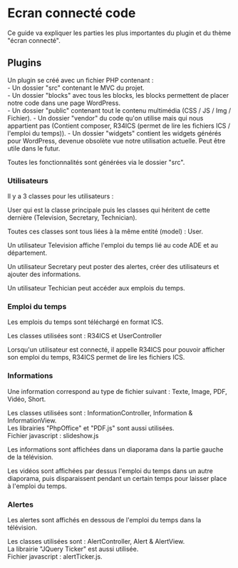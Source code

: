 # Ecran connecté code

Ce guide va expliquer les parties les plus importantes du plugin et du thème "écran connecté".

## Plugins

Un plugin se créé avec un fichier PHP contenant :  
    - Un dossier "src" contenant le MVC du projet.  
    - Un dossier "blocks" avec tous les blocks, les blocks permettent de placer notre code dans une page WordPress.  
    - Un dossier "public" contenant tout le contenu multimédia (CSS / JS / Img / Fichier). 
    - Un dossier "vendor" du code qu'on utilise mais qui nous appartient pas (Contient composer, R34ICS (permet de lire les fichiers ICS / l'emploi du temps)). 
    - Un dossier "widgets" contient les widgets générés pour WordPress, devenue obsolète vue notre utilisation actuelle. Peut être utile dans le futur.  

Toutes les fonctionnalités sont générées via le dossier "src".  

### Utilisateurs

Il y a 3 classes pour les utilisateurs :  

User qui est la classe principale puis les classes qui héritent de cette dernière (Television, Secretary, Technician).  

Toutes ces classes sont tous liées à la même entité (model) : User.

Un utilisateur Television affiche l'emploi du temps lié au code ADE et au département.

Un utilisateur Secretary peut poster des alertes, créer des utilisateurs et ajouter des informations.

Un utilisateur Techician peut accéder aux emplois du temps.

### Emploi du temps

Les emplois du temps sont téléchargé en format ICS.  

Les classes utilisées sont : R34ICS et UserController  

Lorsqu'un utilisateur est connecté, il appelle R34ICS pour pouvoir afficher son emploi du temps, R34ICS permet de lire les fichiers ICS.  

### Informations

Une information correspond au type de fichier suivant : Texte, Image, PDF, Vidéo, Short.

Les classes utilisées sont : InformationController, Information & InformationView.  
Les librairies "PhpOffice" et "PDF.js" sont aussi utilisées.  
Fichier javascript : slideshow.js  

Les informations sont affichées dans un diaporama dans la partie gauche de la télévision.

Les vidéos sont affichées par dessus l'emploi du temps dans un autre diaporama, puis disparaissent pendant
un certain temps pour laisser place à l'emploi du temps.
### Alertes
Les alertes sont affichés en dessous de l'emploi du temps dans la télévision.

Les classes utilisées sont : AlertController, Alert & AlertView.  
La librairie "JQuery Ticker" est aussi utilisée.  
Fichier javascript : alertTicker.js.